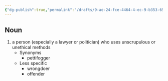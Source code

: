 ```yaml
---
{"dg-publish":true,"permalink":"/drafts/9-ae-24-fce-4464-4-ec-9-b353-65-a2-de-3-c2-d35/","dgHomeLink":true,"dgPassFrontmatter":false}
---
```




## Noun

1. a person (especially a lawyer or politician) who uses unscrupulous or unethical methods
	- Synonyms
		- pettifogger
	- Less specific
		- wrongdoer
		- offender

